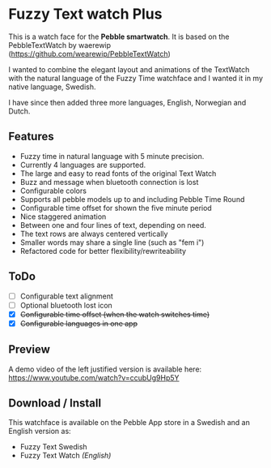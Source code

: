 Fuzzy Text watch Plus
========================

This is a watch face for the **Pebble smartwatch**. It is based on the PebbleTextWatch by waerewip (https://github.com/wearewip/PebbleTextWatch)

I wanted to combine the elegant layout and animations of the TextWatch with the natural language of
the Fuzzy Time watchface and I wanted it in my native language, Swedish.

I have since then added three more languages, English, Norwegian and Dutch.

Features
--------
 - Fuzzy time in natural language with 5 minute precision.
 - Currently 4 languages are supported.
 - The large and easy to read fonts of the original Text Watch
 - Buzz and message when bluetooth connection is lost
 - Configurable colors
 - Supports all pebble models up to and including Pebble Time Round
 - Configurable time offset for shown the five minute period
 - Nice staggered animation
 - Between one and four lines of text, depending on need.
 - The text rows are always centered vertically
 - Smaller words may share a single line (such as "fem i")
 - Refactored code for better flexibility/rewriteability

ToDo
----
 - [ ] Configurable text alignment
 - [ ] Optional bluetooth lost icon
 - [x] ~~Configurable time offset (when the watch switches time)~~
 - [x] ~~Configurable languages in one app~~

Preview
-------
A demo video of the left justified version is available here:
https://www.youtube.com/watch?v=ccubUg9Hp5Y


Download / Install
------
This watchface is available on the Pebble App store in a Swedish and an English version as:

 - Fuzzy Text Swedish
 - Fuzzy Text Watch _(English)_

